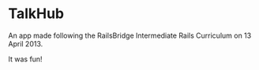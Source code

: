 # TalkHub

An app made following the RailsBridge Intermediate Rails Curriculum on 13 April 2013.

It was fun!


